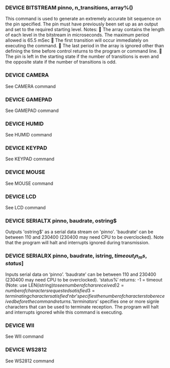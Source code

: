 

### DEVICE BITSTREAM pinno, n_transitions, array%()

 This command is used to generate an extremely accurate bit sequence on the pin specified. The pin must have previously been set up as an output and set to the required starting level. Notes:  The array contains the length of each level in the bitstream in microseconds. The maximum period allowed is 65.5 mSec  The first transition will occur immediately on executing the command.  The last period in the array is ignored other than defining the time before control returns to the program or command line.  The pin is left in the starting state if the number of transitions is even and the opposite state if the number of transitions is odd.

### DEVICE CAMERA

 See CAMERA command

### DEVICE GAMEPAD

 See GAMEPAD command

### DEVICE HUMID

 See HUMID command

### DEVICE KEYPAD

 See KEYPAD command

### DEVICE MOUSE

 See MOUSE command

### DEVICE LCD

 See LCD command

### DEVICE SERIALTX pinno, baudrate, ostring$

 Outputs 'ostring$' as a serial data stream on 'pinno'. 'baudrate' can be between 110 and 230400 (230400 may need CPU to be overclocked). Note that the program will halt and interrupts ignored during transmission.

### DEVICE SERIALRX pinno, baudrate, istring$, timeout_in_ms, status% [,nbr] [,terminators$]

 Inputs serial data on ‘pinno’. ‘baudrate’ can be between 110 and 230400 (230400 may need CPU to be overclocked). ‘status%’ returns: -1 = timeout (Note: use LEN(istring$) to see number of chars received) 2 = number of characters requested satisfied 3 = terminating character satisfied ‘nbr’ specifies the number of characters to be received before the command returns. ‘terminators$’ specifies one or more signle characters that can be used to terminate reception. The program will halt and interrupts ignored while this command is executing.

### DEVICE WII

 See WII command

### DEVICE WS2812

 See WS2812 command